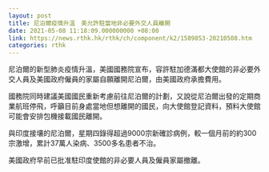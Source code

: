 ```yaml
---
layout: post
title: 尼泊爾疫情升溫　美允許駐當地非必要外交人員離開
date: 2021-05-08 11:18:09.000000000 +08:00
link: https://news.rthk.hk/rthk/ch/component/k2/1589853-20210508.htm
categories: rthk
---
```


尼泊爾的新型肺炎疫情升溫，美國國務院宣布，容許駐加德滿都大使館的非必要外交人員及美國政府僱員的家屬自願離開尼泊爾，由美國政府承擔費用。

國務院同時建議美國國民重新考慮前往尼泊爾的計劃，又說從尼泊爾出發的定期商業航班停飛，呼籲目前身處當地但想離開的國民，向大使館登記資料，預料大使館可能會安排包機接載國民離開。

與印度接壤的尼泊爾，星期四錄得超過9000宗新確診病例，較一個月前的約300宗激增，累計37萬人染病、3500多名患者不治。

美國政府早前已批准駐印度使館的非必要人員及僱員家屬撤離。
